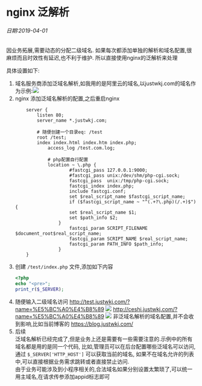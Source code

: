 # nginx 泛解析
###### 日期:2019-04-01
因业务拓展,需要动态的分配二级域名. 如果每次都添加单独的解析和域名配置,很麻烦而且时效性有延迟,也不利于维护. 所以直接使用nginx的泛解析来处理

具体设置如下:
1. 域名服务商添加泛域名解析,如我用的是阿里云的域名,以justwkj.com的域名作为示例:![](https://ws1.sinaimg.cn/large/0063sFGSgy1g1my8ayjdqj30fu0a50sw.jpg)
2. nginx 添加泛域名解析的配置,之后重启nginx
    ```nginx
        server {
            listen 80;
            server_name *.justwkj.com;
         
            # 随便创建一个目录eq: /test
            root /test;
            index index.html index.htm index.php;
                access_log /test.com.log;
        
                # php配置自行配置
                location ~ \.php {  
                        #fastcgi_pass 127.0.0.1:9000;   
                        #fastcgi_pass unix:/dev/shm/php-cgi.sock;   
                        fastcgi_pass  unix:/tmp/php-cgi.sock;  
                        fastcgi_index index.php;  
                        include fastcgi.conf;  
                        set $real_script_name $fastcgi_script_name;  
                        if ($fastcgi_script_name ~ "^(.+?\.php)(/.+)$") {  
                        set $real_script_name $1;  
                        set $path_info $2;  
                    }  
                        fastcgi_param SCRIPT_FILENAME $document_root$real_script_name;  
                        fastcgi_param SCRIPT_NAME $real_script_name;  
                        fastcgi_param PATH_INFO $path_info;  
                    } 
        }
    ```
3. 创建 `/test/index.php` 文件,添加如下内容
    ```php
    <?php
    echo "<pre>";
    print_r($_SERVER);
    ```
4. 随便输入二级域名访问
http://test.justwkj.com/?name=%E5%BC%A0%E4%B8%89
![](http://img.justwkj.com/20190529091532.png)
http://ceshi.justwkj.com/?name=%E5%BC%A0%E4%B8%89
![](http://img.justwkj.com/20190529091554.png)
非泛域名解析的域名配置,并不会收到影响,比如当前博客的 <https://blog.justwkj.com/>
5. 后续  
    泛域名解析已经完成了,但是业务上还是需要有一些需要注意的.示例中的所有域名都是用的是同一个代码,
    比如,管理员可以在后台配置哪些泛域名可以访问,通过 `$_SERVER['HTTP_HOST']` 可以获取当前的域名,
    如果不在域名允许的列表中,可以直接根据业务需求跳转或者直接禁止访问.  
    由于业务可能涉及到小程序相关的,合法域名如果分别设置太繁琐了,可以统一用主域名,在请求传参添加appid标志即可
